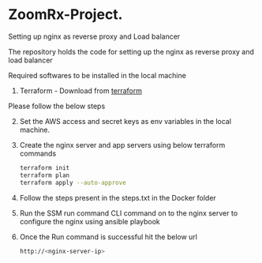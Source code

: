 # ZoomRx-Project.
Setting up nginx as reverse proxy and Load balancer

The repository holds the code for setting up the nginx as reverse proxy and load balancer

Required softwares to be installed in the local machine

1. Terraform - Download from [terraform](https://www.terraform.io/downloads.html)

Please follow the below steps

2. Set the AWS access and secret keys as env variables in the local machine.

3. Create the nginx server and app servers using below terraform commands
   ```bash
   terraform init
   terraform plan
   terraform apply --auto-approve
   ```

4. Follow the steps present in the steps.txt in the Docker folder

5. Run the SSM run command CLI command on to the nginx server to configure the nginx using ansible playbook

6. Once the Run command is successful hit the below url
   ```bash
   http://<nginx-server-ip>
   ```
